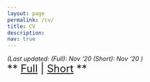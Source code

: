```yaml
---
layout: page
permalink: /cv/
title: CV
description:
nav: true
---
```


<div class="cv">
<i>(Last updated: (Full): Nov ‘20 (Short): Nov ‘20 )</i><br/>
<span style= "font-size:24px">** <a href="../assets/pdf/CV_final_formal_full.pdf">Full</a> | <a href="../assets/pdf/CV_final_formal_short.pdf">Short</a> **</span>

</div>